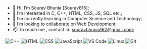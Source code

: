 - 👋 Hi, I’m Sourav Bhunia [Sourav815];
- 👀 I’m interested in C, C++, HTML, CSS, JS, SQL etc.;
- 🌱 I’m currently learning in Computer Science and Technology;
- 💞️ I’m looking to collaborate on Web Development;
- 📫 To reach me , contact id: souravbhunia162@gmail.com;


![C++](http://img.shields.io/badge/-C++-3776AB?style=square&logo=c&logoColor=d8e3e7) ![HTML](https://img.shields.io/badge/-HTML5-%23F7DF1C?style=square&logo=html5&logoColor=ccffbd&color=310b0b) ![CSS](https://img.shields.io/badge/-CSS3-%23F7DF1C?style=square&logo=css3&logoColor=51c4d3&color=2b4f60) ![JavaScript](https://img.shields.io/badge/-JavaScript-%23F7DF1C?style=square&logo=javascript&logoColor=000000&color=f0c929) ![VS Code](http://img.shields.io/badge/-VS%20Code-007ACC?style=square&logo=visual-studio-code&logoColor=ffffff) ![Linux](http://img.shields.io/badge/-Linux-0d335d?style=square&logo=Linux&logoColor=white) ![Git](http://img.shields.io/badge/-Git-383e56?style=square&logo=git&logoColor=ffffff)
